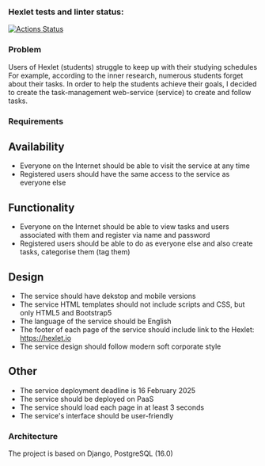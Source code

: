 ### Hexlet tests and linter status:
[![Actions Status](https://github.com/SafarGalimzianov/python-project-52/actions/workflows/hexlet-check.yml/badge.svg)](https://github.com/SafarGalimzianov/python-project-52/actions)




### Problem

Users of Hexlet (students) struggle to keep up with their studying schedules
For example, according to the inner research,  numerous students forget about their tasks.
In order to help the students achieve their goals, I decided to create the task-management web-service (service) to create and follow  tasks.


### Requirements

## Availability
- Everyone on the Internet should be able to visit the service at any time
- Registered users should have the same access to the service as everyone else

## Functionality
- Everyone on the Internet should be able to view tasks and users associated with them and register via name and password
- Registered users should be able to do as everyone else and also create tasks, categorise them (tag them)

## Design
- The service should have dekstop and mobile versions
- The service HTML templates should not include scripts and CSS, but only HTML5 and Bootstrap5
- The language of the service should be English
- The footer of each page of the service should include link to the Hexlet: https://hexlet.io
- The service design should follow modern soft corporate style

## Other
- The service deployment deadline is 16 February 2025
- The service should be deployed on PaaS
- The service should load each page in at least 3 seconds
- The service's interface should be user-friendly


### Architecture

The project is based on Django, PostgreSQL (16.0)
